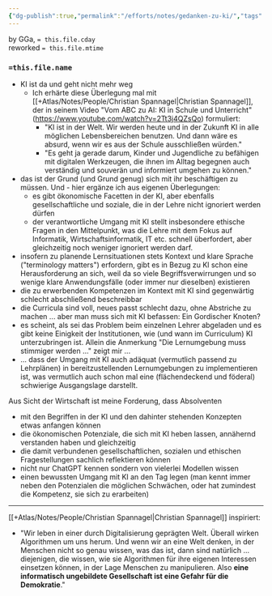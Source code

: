 ```yaml
---
{"dg-publish":true,"permalink":"/efforts/notes/gedanken-zu-ki/","tags":["class/outcome","note/settled🧱"],"noteIcon":""}
---
```


by GGa, `= this.file.cday`  
reworked `= this.file.mtime`

### `=this.file.name`

- KI ist da und geht nicht mehr weg
	- Ich erhärte diese Überlegung mal mit [[+Atlas/Notes/People/Christian Spannagel\|Christian Spannagel]], der in seinem Video "Vom ABC zu AI: KI in Schule und Unterricht" (https://www.youtube.com/watch?v=2Tt3j4QZsQo) formuliert:
		- "KI ist in der Welt. Wir werden heute und in der Zukunft KI in alle möglichen Lebensbereichen benutzen. Und dann wäre es absurd, wenn wir es aus der Schule ausschließen würden."
		- "Es geht ja gerade darum, Kinder und Jugendliche zu befähigen mit digitalen Werkzeugen, die ihnen im Alltag begegnen auch verständig und souverän und informiert umgehen zu können."
- das ist der Grund (und Grund genug) sich mit ihr beschäftigen zu müssen. Und - hier ergänze ich aus eigenen Überlegungen:
	- es gibt ökonomische Facetten in der KI, aber ebenfalls gesellschaftliche und soziale, die in der Lehre nicht ignoriert werden dürfen
	- der verantwortliche Umgang mit KI stellt insbesondere ethische Fragen in den Mittelpunkt, was die Lehre mit dem Fokus auf Informatik, Wirtschaftsinformatik, IT etc. schnell überfordert, aber gleichzeitig noch weniger ignoriert werden darf.
- insofern zu planende Lernsituationen stets Kontext und klare Sprache ("terminology matters") erfordern, gibt es in Bezug zu KI schon eine Herausforderung an sich, weil da so viele Begriffsverwirrungen und so wenige klare Anwendungsfälle (oder immer nur dieselben) existieren
- die zu erwerbenden Kompetenzen im Kontext mit KI sind gegenwärtig schlecht abschließend beschreibbar
- die Curricula sind voll, neues passt schlecht dazu, ohne Abstriche zu machen ... aber man muss sich mit KI befassen: Ein Gordischer Knoten?
- es scheint, als sei das Problem beim einzelnen Lehrer abgeladen und es gibt keine Einigkeit der Institutionen, wie (und wann im Curriculum) KI unterzubringen ist. Allein die Anmerkung "Die Lernumgebung muss stimmiger werden ..." zeigt mir ...
- ... dass der Umgang mit KI auch adäquat (vermutlich passend zu Lehrplänen) in bereitzustellenden Lernumgebungen zu implementieren ist, was vermutlich auch schon mal eine (flächendeckend und föderal) schwierige Ausgangslage darstellt.

Aus Sicht der Wirtschaft ist meine Forderung, dass Absolventen
- mit den Begriffen in der KI und den dahinter stehenden Konzepten etwas anfangen können
- die ökonomischen Potenziale, die sich mit KI heben lassen, annähernd verstanden haben und gleichzeitig
- die damit verbundenen gesellschaftlichen, sozialen und ethischen Fragestellungen sachlich reflektieren können
- nicht nur ChatGPT kennen sondern von vielerlei Modellen wissen
- einen bewussten Umgang mit KI an den Tag legen (man kennt immer neben den Potenzialen die möglichen Schwächen, oder hat zumindest die Kompetenz, sie sich zu erarbeiten)

---
[[+Atlas/Notes/People/Christian Spannagel\|Christian Spannagel]] inspiriert:
- "Wir leben in einer durch Digitalisierung geprägten Welt. Überall wirken Algorithmen um uns herum. Und wenn wir an eine Welt denken, in der Menschen nicht so genau wissen, was das ist, dann sind natürlich ... diejenigen, die wissen, wie sie Algorithmen für ihre eigenen Interessen einsetzen können, in der Lage Menschen zu manipulieren. Also **eine informatisch ungebildete Gesellschaft ist eine Gefahr für die Demokratie**."

